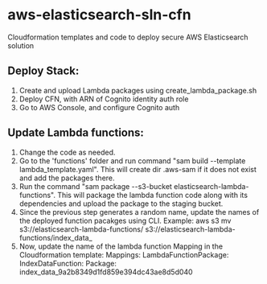 # aws-elasticsearch-sln-cfn
Cloudformation templates and code to deploy secure AWS Elasticsearch solution


## Deploy Stack:
1. Create and upload Lambda packages using create_lambda_package.sh
2. Deploy CFN, with ARN of Cognito identity auth role
3. Go to AWS Console, and configure Cognito auth

## Update Lambda functions:
1. Change the code as needed.
2. Go to the 'functions' folder and run command "sam build --template lambda_template.yaml".
   This will create dir .aws-sam if it does not exist and add the packages there.
3. Run the command "sam package --s3-bucket elasticsearch-lambda-functions".
   This will package the lambda function code along with its dependencies and upload the package to the staging bucket.
4. Since the previous step generates a random name, update the names of the deployed function pacakges using CLI.
   Example: aws s3 mv s3://elasticsearch-lambda-functions/<NAME> s3://elasticsearch-lambda-functions/index_data_<NAME>
5. Now, update the name of the lambda function Mapping in the Cloudformation template:
   Mappings:
     LambdaFunctionPackage:
        IndexDataFunction:
         Package: index_data_9a2b8349d1fd859e394dc43ae8d5d040

